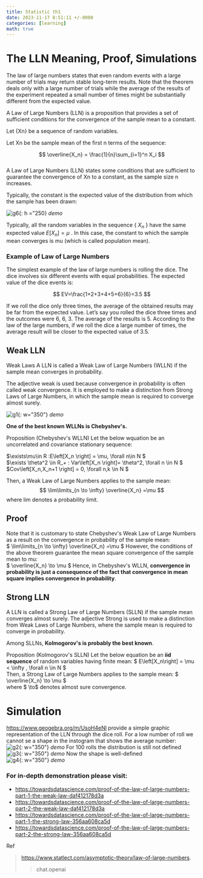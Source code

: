 ```yaml
---
title: Statistic th1
date: 2023-11-17 8:51:11 +/-0000
categories: [learning]
math: true
---
```


# The LLN Meaning, Proof, Simulations

The law of large numbers states that even random events with a large number of trials may return stable long-term results. Note that the theorem deals only with a large number of trials while the average of the results of the experiment repeated a small number of times might be substantially different from the expected value. <br>

A Law of Large Numbers (LLN) is a proposition that provides a set of sufficient conditions for the convergence of the sample mean to a constant.

Let {Xn} be a sequence of random variables.

Let Xn be the sample mean of the first n terms of the sequence:

$$
  \overline{X_n} =  \frac{1}{n}\sum_{i=1}^n X_i  
$$
<br>
A Law of Large Numbers (LLN) states some conditions that are sufficient to guarantee the convergence of Xn to a constant, as the sample size n increases.

Typically, the constant is the expected value of the distribution from which the sample has been drawn:

![g6](/assets/statiistics/H3.5/G1.gif){: h ="250}
_demo_

Typically, all the random variables in the sequence { $X_n$ } have the same expected value  $E\left[ X_n \right] = \mu$ . In this case, the constant to which the sample mean converges is mu (which is called population mean).

### Example of Law of Large Numbers

The simplest example of the law of large numbers is rolling the dice. The dice involves six different events with equal probabilities. The expected value of the dice events is:

$$
EV=\frac{1+2+3+4+5+6}{6}=3.5
$$

 

If we roll the dice only three times, the average of the obtained results may be far from the expected value. Let’s say you rolled the dice three times and the outcomes were 6, 6, 3. The average of the results is 5. According to the law of the large numbers, if we roll the dice a large number of times, the average result will be closer to the expected value of 3.5.


## Weak LLN

Weak Laws
A LLN is called a Weak Law of Large Numbers (WLLN) if the sample mean converges in probability.

The adjective weak is used because convergence in probability is often called weak convergence. It is employed to make a distinction from Strong Laws of Large Numbers, in which the sample mean is required to converge almost surely.

![g1](/assets/statiistics/th1/th1-1.png){: w="350"}
_demo_

**One of the best known WLLNs is Chebyshev's.**

Proposition (Chebyshev's WLLN) Let the below wquation be an uncorrelated and covariance stationary sequence:

$\exists\mu\in R :E\left[X_n \right] = \mu, \forall n\in N $ <br>
$\exists \theta^2 \in R_+ : Var\left[X_n \right]= \theta^2, \forall n \in N $ <br>
$Cov\left[X_n,X_n+1 \right] = 0, \forall n,k \in N $

Then, a Weak Law of Large Numbers applies to the sample mean:
$$
\lim\limits_{n \to \infty} \overline{X_n} =\mu
$$
where lim denotes a probability limit.

## Proof

Note that it is customary to state Chebyshev's Weak Law of Large Numbers as a result on the convergence in probability of the sample mean: <br>
$ \lim\limits_{n \to \infty} \overline{X_n} =\mu $
However, the conditions of the above theorem guarantee the mean square convergence of the sample mean to mu: <br>
$ \overline{X_n} \to \mu $
Hence, in Chebyshev's WLLN, **convergence in probability is just a consequence of the fact that convergence in mean square implies convergence in probability**.

## Strong LLN

A LLN is called a Strong Law of Large Numbers (SLLN) if the sample mean converges almost surely.
The adjective Strong is used to make a distinction from Weak Laws of Large Numbers, where the sample mean is required to converge in probability.

Among SLLNs, **Kolmogorov's is probably the best known**.

Proposition (Kolmogorov's SLLN) Let the below equation be an **iid sequence** of random variables having finite mean:
$ E\left[X_n\right] = \mu < \infty , \forall n \in N $ <br>
Then, a Strong Law of Large Numbers applies to the sample mean:
$ \overline{X_n} \to \mu $ <br>
where $ \to$  denotes almost sure convergence.

# Simulation

https://www.geogebra.org/m/UsoH4eNl provide a simple graphic representation of the LLN through the dice roll. For a low number of roll we cannot se a shape in the instogram that shows the average number: <br>
![g2](/assets/statiistics/th1/l.png){: w="350"}
_demo_
For 100 rolls the distribution is still not defined <br>
![g3](/assets/statiistics/th1/l.png){: w="350"}
_demo_
Now the shape is well-defined <br>
![g4](/assets/statiistics/th1/t.png){: w="350"}
_demo_


### For in-depth demonstration please visit:
+ https://towardsdatascience.com/proof-of-the-law-of-large-numbers-part-1-the-weak-law-daf412178d3a
+ https://towardsdatascience.com/proof-of-the-law-of-large-numbers-part-2-the-weak-law-daf412178d3a
+ https://towardsdatascience.com/proof-of-the-law-of-large-numbers-part-1-the-strong-law-356aa608ca5d
+ https://towardsdatascience.com/proof-of-the-law-of-large-numbers-part-2-the-strong-law-356aa608ca5d
  
Ref
>https://www.statlect.com/asymptotic-theory/law-of-large-numbers.
>> chat.openai









